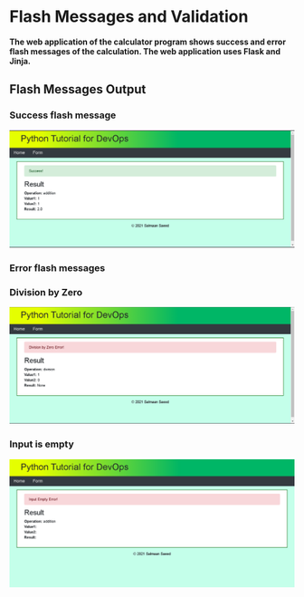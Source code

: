 # Flash Messages and Validation

**The web application of the calculator program shows success 
and error flash messages of the calculation. The web application 
uses Flask and Jinja.**

## Flash Messages Output
### Success flash message
![](images/success_flash_message.png)
### Error flash messages
### Division by Zero
![](images/error_flash_message_division_by_zero.png)
### Input is empty
![](images/error_flash_message_empty_input.png)
